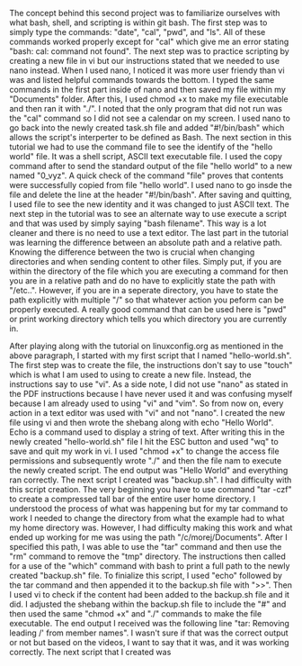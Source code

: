 The concept behind this second project was to familiarize ourselves with what bash, shell, and scripting is within git bash. The first step was to simply type the commands: "date", "cal", "pwd", and "ls". All of these commands worked properly except for "cal" which give me an error stating "bash: cal: command not found". The next step was to practice scripting by creating a new file in vi but our instructions stated that we needed to use nano instead. When I used nano, I noticed it was more user friendy than vi was and listed helpful commands towards the bottom. I typed the same commands in the first part inside of nano and then saved my file within my "Documents" folder. After this, I used chmod +x to make my file executable and then ran it with "./". I noted that the only program that did not run was the "cal" command so I did not see a calendar on my screen. I used nano to go back into the newly created task.sh file and added "#!/bin/bash" which allows the script's interperter to be defined as Bash. The next section in this tutorial we had to use the command file to see the identify of the "hello world" file. It was a shell script, ASCII text executable file. I used the copy command after to send the standard output of the file "hello world" to a new named "0_vyz". A quick check of the command "file" proves that contents were successfully copied from file "hello world". I used nano to go insde the file and delete the line at the header "#!/bin/bash". After saving and quitting, I used file to see the new identity and it was changed to just ASCII text. The next step in the tutorial was to see an alternate way to use execute a script and that was used by simply saying "bash filename". This way is a lot cleaner and there is no need to use a text editor. The last part in the tutorial was learning the difference between an absolute path and a relative path. Knowing the difference between the two is crucial when changing directories and when sending content to other files. Simply put, if you are within the directory of the file which you are executing a command for then you are in a relative path and do no have to explicitly state the path with "/etc..". However, if you are in a seperate directory, you have to state the path explicitly with multiple "/" so that whatever action you peform can be properly executed. A really good command that can be used here is "pwd" or print working directory which tells you which directory you are currently in.

After playing along with the tutorial on linuxconfig.org as mentioned in the above paragraph, I started with my first script that I named "hello-world.sh". The first step was to create the file, the instructions don't say to use "touch" which is what I am used to using to create a new file. Instead, the instructions say to use "vi". As a side note, I did not use "nano" as stated in the PDF instructions because I have never used it and was confusing myself because I am already used to using "vi" and "vim". So from now on, every action in a text editor was used with "vi" and not "nano". I created the new file using vi and then wrote the shebang along with echo "Hello World". Echo is a command used to display a string of text. After writing this in the newly created "hello-world.sh" file I hit the ESC button and used "wq" to save and quit my work in vi. I used "chmod +x" to change the access file permissions and subsequently wrote "./" and then the file nam to execute the newly created script. The end output was "Hello World" and everything ran correctly. The next script I created was "backup.sh". I had difficulty with this script creation. The very beginning you have to use command "tar -czf" to create a compressed tall bar of the entire user home directory. I understood the process of what was happening but for my tar command to work I needed to change the directory from what the example had to what my home directory was. However, I had difficulty making this work and what ended up working for me was using the path "/c/morej/Documents". After I specified this path, I was able to use the "tar" command and then use the "rm" command to remove the "tmp" directory. The instructions then called for a use of the "which" command with bash to print a full path to the newly created "backup.sh" file. To finialize this script, I used "echo" followed by the tar command and then appended it to the backup.sh file with ">>". Then I used vi to check if the content had been added to the backup.sh file and it did. I adjusted the shebang within the backup.sh file to include the "#" and then used the same "chmod +x" and "./" commands to make the file executable. The end output I received was the following line "tar: Removing leading /' from member names". I wasn't sure if that was the correct output or not but based on the videos, I want to say that it was, and it was working correctly. The next script that I created was 
